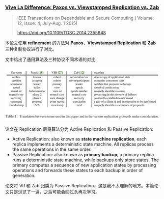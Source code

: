 ### [Vive La Difference: Paxos vs. Viewstamped Replication vs. Zab](../../assets/pdfs/viveLaDifference.pdf)

> IEEE Transactions on Dependable and Secure Computing ( Volume: 12, Issue: 4, July-Aug. 1 2015)
>
> https://doi.org/10.1109/TDSC.2014.2355848

本论文使用 **refinement** 的方法对 **Paxos**、**Viewstamped Replication** 和 **Zab** 三种复制协议进行了对比。

文中给出了通用算法及三种协议不同术语的对比:

![terms](../../assets/images/vive_la_difference_terms.jpg)

论文在 Replication 层将算法分为 Active Replication 和 Passive Replication:

- Active Replication: also known as **state machine replication**, each replica implements a deterministic state machine. All replicas process the same operations in the same order.
- Passive Replication: also known as **primary backup**, a primary replica runs a deterministic state machine, while backups only store states. The primary computes a sequence of new application states by processing operations and forwards these states to each backup in order of generation.

论文将 VR 和 Zab 归类为 Passive Replication，这是我不太理解的地方。本篇论文只是浏览了一遍，之后可能会回过头再次学习。